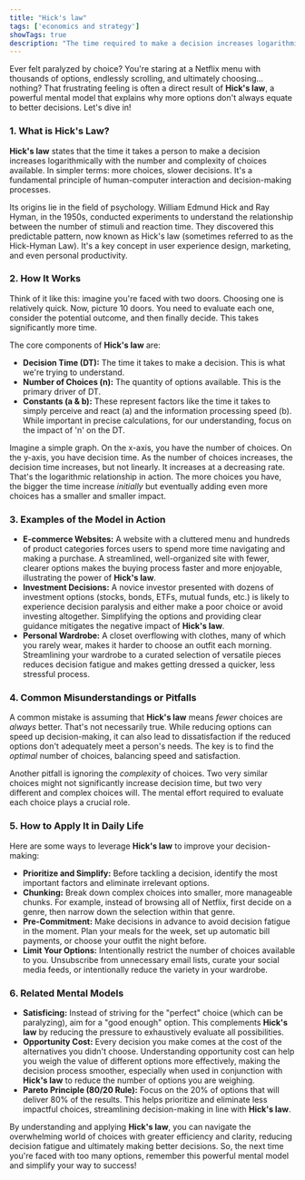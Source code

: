 ```yaml
---
title: "Hick's law"
tags: ['economics and strategy']
showTags: true
description: "The time required to make a decision increases logarithmically with the number of choices available, explaining decision-making delays with increased options."
---
```



Ever felt paralyzed by choice? You're staring at a Netflix menu with thousands of options, endlessly scrolling, and ultimately choosing… nothing? That frustrating feeling is often a direct result of **Hick's law**, a powerful mental model that explains why more options don't always equate to better decisions. Let's dive in!

### 1. What is Hick's Law?

**Hick's law** states that the time it takes a person to make a decision increases logarithmically with the number and complexity of choices available. In simpler terms: more choices, slower decisions. It's a fundamental principle of human-computer interaction and decision-making processes.

Its origins lie in the field of psychology. William Edmund Hick and Ray Hyman, in the 1950s, conducted experiments to understand the relationship between the number of stimuli and reaction time. They discovered this predictable pattern, now known as Hick's law (sometimes referred to as the Hick-Hyman Law). It's a key concept in user experience design, marketing, and even personal productivity.

### 2. How It Works

Think of it like this: imagine you're faced with two doors. Choosing one is relatively quick. Now, picture 10 doors. You need to evaluate each one, consider the potential outcome, and then finally decide. This takes significantly more time.

The core components of **Hick's law** are:

*   **Decision Time (DT):** The time it takes to make a decision. This is what we're trying to understand.
*   **Number of Choices (n):** The quantity of options available. This is the primary driver of DT.
*   **Constants (a & b):** These represent factors like the time it takes to simply perceive and react (a) and the information processing speed (b). While important in precise calculations, for our understanding, focus on the impact of 'n' on the DT.

Imagine a simple graph. On the x-axis, you have the number of choices. On the y-axis, you have decision time. As the number of choices increases, the decision time increases, but not linearly. It increases at a decreasing rate. That's the logarithmic relationship in action. The more choices you have, the bigger the time increase *initially* but eventually adding even more choices has a smaller and smaller impact.

### 3. Examples of the Model in Action

*   **E-commerce Websites:** A website with a cluttered menu and hundreds of product categories forces users to spend more time navigating and making a purchase. A streamlined, well-organized site with fewer, clearer options makes the buying process faster and more enjoyable, illustrating the power of **Hick's law**.
*   **Investment Decisions:** A novice investor presented with dozens of investment options (stocks, bonds, ETFs, mutual funds, etc.) is likely to experience decision paralysis and either make a poor choice or avoid investing altogether. Simplifying the options and providing clear guidance mitigates the negative impact of **Hick's law**.
*   **Personal Wardrobe:** A closet overflowing with clothes, many of which you rarely wear, makes it harder to choose an outfit each morning. Streamlining your wardrobe to a curated selection of versatile pieces reduces decision fatigue and makes getting dressed a quicker, less stressful process.

### 4. Common Misunderstandings or Pitfalls

A common mistake is assuming that **Hick's law** means *fewer* choices are *always* better. That's not necessarily true. While reducing options can speed up decision-making, it can also lead to dissatisfaction if the reduced options don't adequately meet a person's needs. The key is to find the *optimal* number of choices, balancing speed and satisfaction.

Another pitfall is ignoring the *complexity* of choices. Two very similar choices might not significantly increase decision time, but two very different and complex choices will. The mental effort required to evaluate each choice plays a crucial role.

### 5. How to Apply It in Daily Life

Here are some ways to leverage **Hick's law** to improve your decision-making:

*   **Prioritize and Simplify:** Before tackling a decision, identify the most important factors and eliminate irrelevant options.
*   **Chunking:** Break down complex choices into smaller, more manageable chunks. For example, instead of browsing all of Netflix, first decide on a genre, then narrow down the selection within that genre.
*   **Pre-Commitment:** Make decisions in advance to avoid decision fatigue in the moment. Plan your meals for the week, set up automatic bill payments, or choose your outfit the night before.
*   **Limit Your Options:** Intentionally restrict the number of choices available to you. Unsubscribe from unnecessary email lists, curate your social media feeds, or intentionally reduce the variety in your wardrobe.

### 6. Related Mental Models

*   **Satisficing:** Instead of striving for the "perfect" choice (which can be paralyzing), aim for a "good enough" option. This complements **Hick's law** by reducing the pressure to exhaustively evaluate all possibilities.
*   **Opportunity Cost:** Every decision you make comes at the cost of the alternatives you didn't choose. Understanding opportunity cost can help you weigh the value of different options more effectively, making the decision process smoother, especially when used in conjunction with **Hick's law** to reduce the number of options you are weighing.
*   **Pareto Principle (80/20 Rule):** Focus on the 20% of options that will deliver 80% of the results. This helps prioritize and eliminate less impactful choices, streamlining decision-making in line with **Hick's law**.

By understanding and applying **Hick's law**, you can navigate the overwhelming world of choices with greater efficiency and clarity, reducing decision fatigue and ultimately making better decisions. So, the next time you're faced with too many options, remember this powerful mental model and simplify your way to success!

